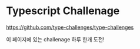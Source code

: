 # Typescript Challenage

https://github.com/type-challenges/type-challenges

이 페이지에 있는 challenage 하루 한개 도전!





